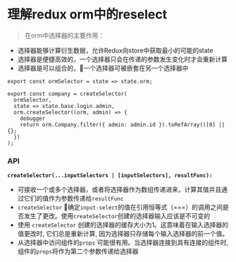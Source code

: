 # 理解redux orm中的reselect  
> 在orm中选择器的主要作用：  
- 选择器能够计算衍生数据，允许Redux向store中获取最小的可能的state
- 选择器是便捷高效的，一个选择器只会在传递的参数发生变化时才会重新计算
- 选择器是可以组合的，一个选择器可被嵌套在另一个选择器中  
```
export const ormSelector = state => state.orm;

export const company = createSelector(
  ormSelector,
  state => state.base.login.admin,
  orm.createSelector((orm, admin) => {
    debugger
    return orm.Company.filter({ admin: admin.id }).toRefArray()[0] || {};
  })
);

```  
### API 
**`createSelector(...inputSelectors | [inputSelectors], resultFunc):`**  
- 可接收一个或多个选择器，或者将选择器作为数组传递进来，计算其值并且通过它们的值作为参数传递给`resultFunc`  
- `createSelector` 确定`input-select`的值在引用恒等式（===）的调用之间是否发生了更改。使用`createSelector`创建的选择器输入应该是不可变的 
- 使用 `createSelector` 创建的选择器的缓存大小为1。这意味着在输入选择器的值更改时, 它们总是重新计算, 因为选择器只存储每个输入选择器的前一个值。
- 从选择器中访问组件的`props` 可能很有用。当选择器连接到具有连接的组件时, 组件的`props`将作为第二个参数传递给选择器